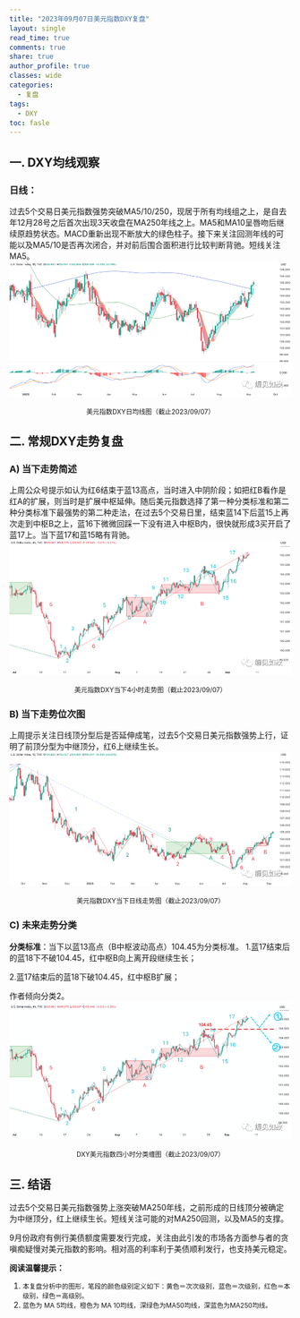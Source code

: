 ```yaml
---
title: "2023年09月07日美元指数DXY复盘"
layout: single
read_time: true
comments: true
share: true
author_profile: true
classes: wide
categories:
  - 复盘
tags:
  - DXY
toc: fasle
---
```

## 一. DXY均线观察
### 日线：
过去5个交易日美元指数强势突破MA5/10/250，现居于所有均线组之上，是自去年12月28号之后首次出现3天收盘在MA250年线之上。MA5和MA10呈唇吻后继续原趋势状态。MACD重新出现不断放大的绿色柱子。接下来关注回测年线的可能以及MA5/10是否再次闭合，并对前后围合面积进行比较判断背驰。短线关注MA5。
 ![道指DJI](/assets/images/2023-09-07-DXY-day.png)
<small><center>美元指数DXY日均线图（截止2023/09/07）</center></small>
## 二. 常规DXY走势复盘
### A) 当下走势简述
上周公众号提示如认为红6结束于蓝13高点，当时进入中阴阶段；如把红B看作是红A的扩展，则当时是扩展中枢延伸。随后美元指数选择了第一种分类标准和第二种分类标准下最强势的第二种走法，在过去5个交易日里，结束蓝14下后蓝15上再次走到中枢B之上，蓝16下微微回踩一下没有进入中枢B内，很快就形成3买开启了蓝17上。当下蓝17和蓝15略有背驰。
 ![道指DJI](/assets/images/2023-09-07-DXY-hour.png)
<small><center>美元指数DXY当下4小时走势图（截止2023/09/07）</center></small>
### B) 当下走势位次图
上周提示关注日线顶分型后是否延伸成笔，过去5个交易日美元指数强势上行，证明了前顶分型为中继顶分，红6上继续生长。
 ![道指DJI](/assets/images/2023-09-07-DXY-day-1.png)
<small><center>美元指数DXY当下日线走势图（截止2023/09/07）</center></small>
### C) 未来走势分类
**分类标准**：当下以蓝13高点（B中枢波动高点）104.45为分类标准。
1.蓝17结束后的蓝18下不破104.45，红中枢B向上离开段继续生长；

2.蓝17结束后的蓝18下破104.45，红中枢B扩展；

作者倾向分类2。
 ![道指DJI](/assets/images/2023-09-07-DXY-hour-fl.png)
<small><center>DXY美元指数四小时分类缠图（截止2023/09/07）</center></small>
## 三. 结语
过去5个交易日美元指数强势上涨突破MA250年线，之前形成的日线顶分被确定为中继顶分，红上继续生长。短线关注可能的对MA250回测，以及MA5的支撑。

9月份政府有例行美债额度需要发行完成，关注由此引发的市场各方面参与者的贪嗔痴疑慢对美元指数的影响。相对高的利率利于美债顺利发行，也支持美元稳定。


**阅读温馨提示：** 
1. <small>本复盘分析中的图形，笔段的颜色级别定义如下：黄色＝次次级别，蓝色＝次级别，红色＝本级别，绿色＝高级别。</small> 
2. <small>蓝色为 MA 5均线，橙色为 MA 10均线，深绿色为MA50均线，深蓝色为MA250均线。</small> 

